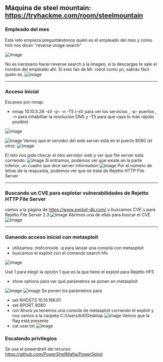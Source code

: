 ## Máquina de steel mountain: https://tryhackme.com/room/steelmountain 

### Empleado del mes

Este reto empieza preguntándonos quién es el empleado del mes y como hint nos dicen "reverse image search"

![image](https://user-images.githubusercontent.com/44788583/149637303-95fa8b47-d68b-4b10-9a33-d85a3caab33b.png)

No es necesario hacer reverse search a la imagen, si la descargas te sale el nombre del empleado ahí. Si eres fan de Mr. robot como yo, sabrás fácil quién es.
![image](https://user-images.githubusercontent.com/44788583/149637576-e5b0c3b1-a9f5-42ad-8024-f00d945aa170.png)

-----

### Acceso inicial

Escaneo por nmap:
- nmap 10.10.5.28 -sV -p- -n -T5 (-sV para ver los servicios , -p- puertos , -n para inhabilitar la resolución DNS y -T5 para que vaya lo más rápido posible)

![image](https://user-images.githubusercontent.com/44788583/149639672-7a066343-5d2f-4b35-8836-8bb78a01b010.png)

![image](https://user-images.githubusercontent.com/44788583/149639906-a0d7e639-e4d4-43a8-a477-3183792e4e81.png)
Vemos que el  servidor del web server está en el puerto 8080 (el otro): 
![image](https://user-images.githubusercontent.com/44788583/149639735-d03eafe1-fa6a-438e-bc56-e1bb9ac0822c.png)

El reto nos pide checar el otro servidor web y ver que file server está corriendo.
![image](https://user-images.githubusercontent.com/44788583/149642323-5a510e71-8160-4b3b-9755-cbc7e63568bc.png)
Si entramos, podemos ver que existe en la parte inferior, un cuadro que dice server information
![image](https://user-images.githubusercontent.com/44788583/149642334-a5aa2f7e-01dd-4118-aa3a-0dc22b5b90f2.png)
Por el número de letras de la respuesta, podemos ver que se trata de Rejetto HTTP File Server

----

### Buscando un CVE para explotar vulnerabilidades de Rejetto HTTP File Server
vamos a la página de https://www.exploit-db.com/ y buscamos CVE´s para Rejetto File Server 2.3
![image](https://user-images.githubusercontent.com/44788583/149642434-0f0a8527-0a46-4b69-b15f-197f60269e1d.png)
Abrimos una de ellas para buscar el CVE
![image](https://user-images.githubusercontent.com/44788583/149642570-e3137c3f-fbe7-4c81-ba8c-abbd3483baf0.png)

------

### Ganando acceso inicial con metasploit

- utilizamos: msfconsole -q para lanzar una consola con metasploit
- buscamos el exploit con el comando search hfs

![image](https://user-images.githubusercontent.com/44788583/149647575-a38e5561-022a-4e55-ae90-5b55e97db98c.png)

Usé 1 para elegir la opción 1 que es la que tiene el exploit para Rejetto HFS
- show options para ver qué parámetros se ponen en metasploit

![image](https://user-images.githubusercontent.com/44788583/149689958-8bbac4bb-61fe-401f-8956-5712bc6c96cf.png)
![image](https://user-images.githubusercontent.com/44788583/149690590-eec86396-02c6-4439-ad46-30775459dddd.png)
Se ponen los parámetros para 
- set RHOSTS 10.10.166.61
- set RPORT 8080
- run
Ahora ya tenemos una consola de metasploit corriendo el exploit y nos vamos a la carpeta C:/Users/bill/Desktop
![image](https://user-images.githubusercontent.com/44788583/149698796-86dc3fb2-429f-46fc-bcc2-10b6c47fc817.png)
Vemos que la flag está presente
- cat user.txt
![image](https://user-images.githubusercontent.com/44788583/149699085-08ee3dac-49ea-4bec-8676-84ee16f721b5.png)

### Escalando privilegios

Se usa el powershell del recurso: https://github.com/PowerShellMafia/PowerSploit
